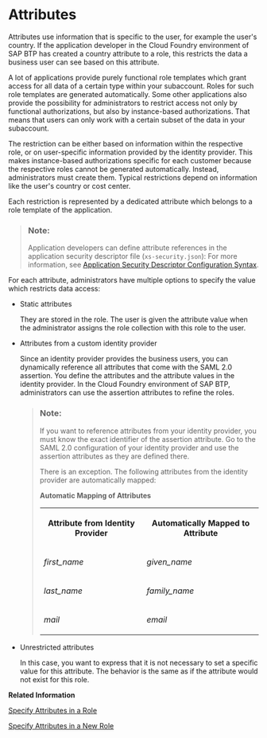 <!-- loio713f52ac36a041ef8fdc72560d6cfbcd -->

# Attributes

Attributes use information that is specific to the user, for example the user's country. If the application developer in the Cloud Foundry environment of SAP BTP has created a country attribute to a role, this restricts the data a business user can see based on this attribute.

A lot of applications provide purely functional role templates which grant access for all data of a certain type within your subaccount. Roles for such role templates are generated automatically. Some other applications also provide the possibility for administrators to restrict access not only by functional authorizations, but also by instance-based authorizations. That means that users can only work with a certain subset of the data in your subaccount.

The restriction can be either based on information within the respective role, or on user-specific information provided by the identity provider. This makes instance-based authorizations specific for each customer because the respective roles cannot be generated automatically. Instead, administrators must create them. Typical restrictions depend on information like the user's country or cost center.

Each restriction is represented by a dedicated attribute which belongs to a role template of the application.

> ### Note:  
> Application developers can define attribute references in the application security descriptor file \(`xs-security.json`\): For more information, see [Application Security Descriptor Configuration Syntax](../30-development/application-security-descriptor-configuration-syntax-517895a.md).

For each attribute, administrators have multiple options to specify the value which restricts data access:

-   Static attributes

    They are stored in the role. The user is given the attribute value when the administrator assigns the role collection with this role to the user.

-   Attributes from a custom identity provider

    Since an identity provider provides the business users, you can dynamically reference all attributes that come with the SAML 2.0 assertion. You define the attributes and the attribute values in the identity provider. In the Cloud Foundry environment of SAP BTP, administrators can use the assertion attributes to refine the roles.

    > ### Note:  
    > If you want to reference attributes from your identity provider, you must know the exact identifier of the assertion attribute. Go to the SAML 2.0 configuration of your identity provider and use the assertion attributes as they are defined there.
    > 
    > There is an exception. The following attributes from the identity provider are automatically mapped:
    > 
    > **Automatic Mapping of Attributes**
    > 
    > 
    > <table>
    > <tr>
    > <th valign="top">
    > 
    > Attribute from Identity Provider
    > 
    > 
    > 
    > </th>
    > <th valign="top">
    > 
    > Automatically Mapped to Attribute
    > 
    > 
    > 
    > </th>
    > </tr>
    > <tr>
    > <td valign="top">
    > 
    >  *first\_name* 
    > 
    > 
    > 
    > </td>
    > <td valign="top">
    > 
    >  *given\_name* 
    > 
    > 
    > 
    > </td>
    > </tr>
    > <tr>
    > <td valign="top">
    > 
    >  *last\_name* 
    > 
    > 
    > 
    > </td>
    > <td valign="top">
    > 
    >  *family\_name* 
    > 
    > 
    > 
    > </td>
    > </tr>
    > <tr>
    > <td valign="top">
    > 
    >  *mail* 
    > 
    > 
    > 
    > </td>
    > <td valign="top">
    > 
    >  *email* 
    > 
    > 
    > 
    > </td>
    > </tr>
    > </table>

-   Unrestricted attributes

    In this case, you want to express that it is not necessary to set a specific value for this attribute. The behavior is the same as if the attribute would not exist for this role.


**Related Information**  


[Specify Attributes in a Role](specify-attributes-in-a-role-4827f0b.md "As an administrator of the Cloud Foundry environment, you can specify attributes in roles to refine authorizations of the business users. Depending on these attributes, business users with this role have restricted access to data.")

[Specify Attributes in a New Role](specify-attributes-in-a-new-role-ab089a9.md "As an administrator of the Cloud Foundry environment, you can specify attributes in a new role to refine authorizations of business users. Depending on these attributes, business users with this role have restricted access to data.")

